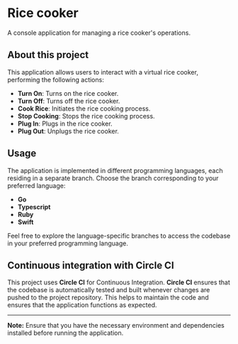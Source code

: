 # Rice cooker

A console application for managing a rice cooker's operations.

## About this project
This application allows users to interact with a virtual rice cooker, performing the following actions:

- **Turn On**: Turns on the rice cooker.
- **Turn Off**: Turns off the rice cooker.
- **Cook Rice**: Initiates the rice cooking process.
- **Stop Cooking**: Stops the rice cooking process.
- **Plug In**: Plugs in the rice cooker.
- **Plug Out**: Unplugs the rice cooker.

## Usage

The application is implemented in different programming languages, each residing in a separate branch. Choose the branch corresponding to your preferred language:


- **Go**
- **Typescript**
- **Ruby**
- **Swift**

Feel free to explore the language-specific branches to access the codebase in your preferred programming language.

## Continuous integration with Circle CI
This project uses **Circle CI** for Continuous Integration. **Circle CI** ensures that the codebase is automatically tested and built whenever changes are pushed to the project repository. This helps to maintain the code and ensures that the application functions as expected.

---

**Note:** Ensure that you have the necessary environment and dependencies installed before running the application.
